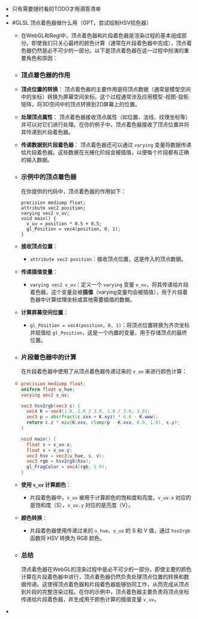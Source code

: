 - 只有需要随时看的TODO才用滴答清单
-
- #GLSL 顶点着色器做什么用（GPT，尝试绘制HSV拾色器）
	- 在WebGL和Regl中，顶点着色器和片段着色器是渲染过程的基本组成部分。即使我们只关心最终的颜色计算（通常在片段着色器中完成），顶点着色器仍然是必不可少的一部分。以下是顶点着色器在这一过程中扮演的重要角色和原因：
	- ### 顶点着色器的作用
	- **顶点位置的转换**：
	  顶点着色器的主要作用是将顶点数据（通常是模型空间中的坐标）转换为屏幕空间坐标。这个过程通常涉及应用模型-视图-投影矩阵，将3D空间中的顶点转换到2D屏幕上的位置。
	- **处理顶点属性**：
	  顶点着色器接收顶点属性（如位置、法线、纹理坐标等）并可以对它们进行处理。在你的例子中，顶点着色器接收了顶点位置并将其传递到片段着色器。
	- **传递数据到片段着色器**：
	  顶点着色器还可以通过 `varying` 变量将数据传递给片段着色器。这些数据在光栅化阶段会被插值，以便每个片段都有正确的输入数据。
	- ### 示例中的顶点着色器
	  
	  在你提供的代码中，顶点着色器的作用如下：
	  
	  ```
	  precision mediump float;
	  attribute vec2 position;
	  varying vec2 v_uv;
	  void main() {
	    v_uv = position * 0.5 + 0.5;
	    gl_Position = vec4(position, 0, 1);
	  }
	  ```
	- **接收顶点位置**：
		- `attribute vec2 position`：接收顶点位置，这是传入的顶点数据。
	- **传递插值变量**：
		- `varying vec2 v_uv`：定义一个 `varying` 变量 `v_uv`，将其传递给片段着色器。这个变量会被**插值**（varying变量均会被插值），用于片段着色器中计算纹理坐标或其他需要插值的数据。
	- **计算屏幕空间位置**：
		- `gl_Position = vec4(position, 0, 1)`：将顶点位置转换为齐次坐标并赋值给 `gl_Position`，这是一个内置的变量，用于存储顶点的最终位置。
	- ### 片段着色器中的计算
	  
	  在片段着色器中使用了从顶点着色器传递过来的 `v_uv` 来进行颜色计算：
	- ```glsl
	  precision mediump float;
	  uniform float u_hue;
	  varying vec2 v_uv;
	  
	  vec3 hsv2rgb(vec3 c) {
	    vec4 K = vec4(1.0, 2.0 / 3.0, 1.0 / 3.0, 3.0);
	    vec3 p = abs(fract(c.xxx + K.xyz) * 6.0 - K.www);
	    return c.z * mix(K.xxx, clamp(p - K.xxx, 0.0, 1.0), c.y);
	  }
	  
	  void main() {
	    float s = v_uv.x;
	    float v = v_uv.y;
	    vec3 hsv = vec3(u_hue, s, v);
	    vec3 rgb = hsv2rgb(hsv);
	    gl_FragColor = vec4(rgb, 1.0);
	  }
	  
	  ```
	- **使用 `v_uv` 计算颜色**：
		- 片段着色器中，`v_uv` 被用于计算颜色的饱和度和亮度。`v_uv.x` 对应的是饱和度（S），`v_uv.y` 对应的是亮度（V）。
	- **颜色转换**：
		- 片段着色器使用传递过来的 `u_hue`、`v_uv` 的 S 和 V 值，通过 `hsv2rgb` 函数将 HSV 转换为 RGB 颜色。
	- ### 总结
	  
	  顶点着色器在WebGL的渲染过程中是必不可少的一部分。即使主要的颜色计算在片段着色器中进行，顶点着色器仍然负责处理顶点位置的转换和数据传递。这使得顶点着色器和片段着色器能够协同工作，从而完成从顶点到片段的完整渲染过程。在你的示例中，顶点着色器主要负责将顶点坐标传递给片段着色器，并生成用于颜色计算的插值变量 `v_uv`。
-